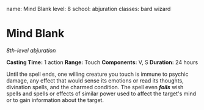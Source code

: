 name: Mind Blank
level: 8
school: abjuration
classes: bard
         wizard

# Mind Blank
_8th-level abjuration_

**Casting Time:** 1 action
**Range:** Touch
**Components:** V, S
**Duration:** 24 hours

Until the spell ends, one willing creature you touch is immune to psychic damage, any effect that would sense its emotions or read its thoughts, divination spells, and the charmed condition. The spell even **_foils_** wish spells and spells or effects of similar power used to affect the target's mind or to gain information about the target.
